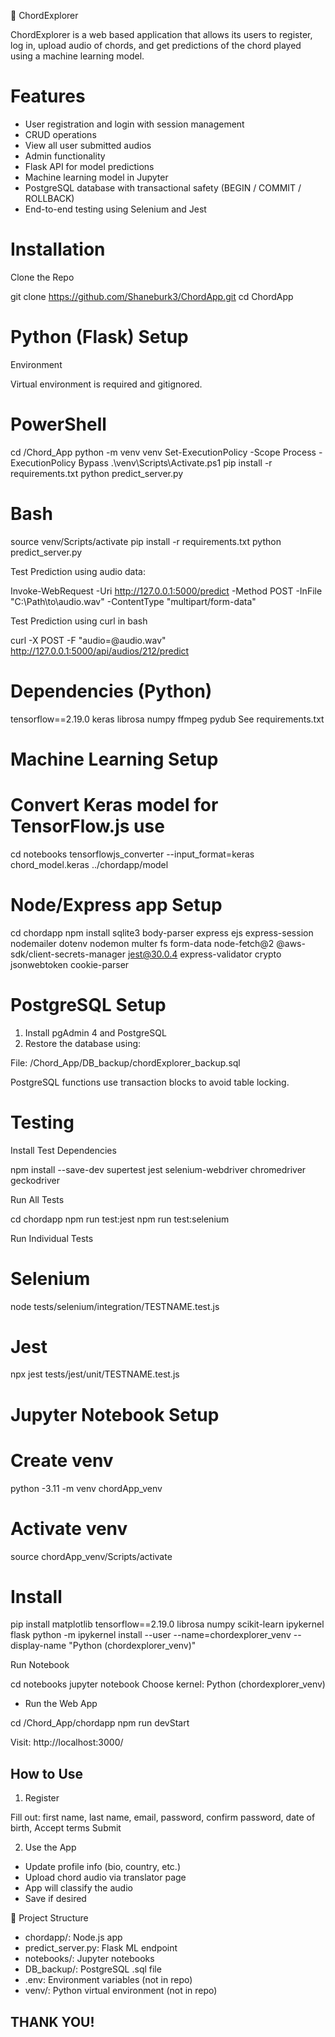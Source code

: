 🎵 ChordExplorer

ChordExplorer is a web based application that allows its users to register, log in, upload audio of chords, and get predictions of the chord played using a machine learning model.


# Features

- User registration and login with session management
- CRUD operations
- View all user submitted audios
- Admin functionality
- Flask API for model predictions
- Machine learning model in Jupyter
- PostgreSQL database with transactional safety (BEGIN / COMMIT / ROLLBACK)
- End-to-end testing using Selenium and Jest

# Installation

Clone the Repo

git clone https://github.com/Shaneburk3/ChordApp.git
cd ChordApp


# Python (Flask) Setup

Environment

Virtual environment is required and gitignored.

# PowerShell
cd /Chord_App
python -m venv venv
Set-ExecutionPolicy -Scope Process -ExecutionPolicy Bypass
.\venv\Scripts\Activate.ps1
pip install -r requirements.txt
python predict_server.py

# Bash
source venv/Scripts/activate
pip install -r requirements.txt
python predict_server.py

Test Prediction using audio data:

Invoke-WebRequest -Uri http://127.0.0.1:5000/predict -Method POST -InFile "C:\Path\to\audio.wav" -ContentType "multipart/form-data"

Test Prediction using curl in bash

curl -X POST -F "audio=@audio.wav" http://127.0.0.1:5000/api/audios/212/predict


# Dependencies (Python)

tensorflow==2.19.0
keras
librosa
numpy
ffmpeg
pydub
See requirements.txt

# Machine Learning Setup

# Convert Keras model for TensorFlow.js use
cd notebooks
tensorflowjs_converter --input_format=keras chord_model.keras ../chordapp/model


# Node/Express app Setup

cd chordapp
npm install sqlite3 body-parser express ejs express-session nodemailer dotenv nodemon multer fs form-data node-fetch@2 @aws-sdk/client-secrets-manager jest@30.0.4 express-validator crypto jsonwebtoken cookie-parser

# PostgreSQL Setup

1. Install pgAdmin 4 and PostgreSQL
2. Restore the database using:

File: /Chord_App/DB_backup/chordExplorer_backup.sql

PostgreSQL functions use transaction blocks to avoid table locking.

# Testing

Install Test Dependencies

npm install --save-dev supertest jest selenium-webdriver chromedriver geckodriver

Run All Tests

cd chordapp
npm run test:jest
npm run test:selenium

Run Individual Tests

# Selenium

node tests/selenium/integration/TESTNAME.test.js

# Jest

npx jest tests/jest/unit/TESTNAME.test.js


# Jupyter Notebook Setup

# Create venv
python -3.11 -m venv chordApp_venv
# Activate venv
source chordApp_venv/Scripts/activate
# Install
pip install matplotlib tensorflow==2.19.0 librosa numpy scikit-learn ipykernel flask
python -m ipykernel install --user --name=chordexplorer_venv --display-name "Python (chordexplorer_venv)"

Run Notebook

cd notebooks
jupyter notebook
Choose kernel: Python (chordexplorer_venv)

- Run the Web App

cd /Chord_App/chordapp
npm run devStart

Visit: http://localhost:3000/

## How to Use

1. Register

Fill out: first name, last name, email, password, confirm password, date of birth, Accept terms
Submit

2. Use the App

- Update profile info (bio, country, etc.)
- Upload chord audio via translator page
- App will classify the audio
- Save if desired

📁 Project Structure

- chordapp/: Node.js app
- predict_server.py: Flask ML endpoint
- notebooks/: Jupyter notebooks
- DB_backup/: PostgreSQL .sql file
- .env: Environment variables (not in repo)
- venv/: Python virtual environment (not in repo)

## THANK YOU!
